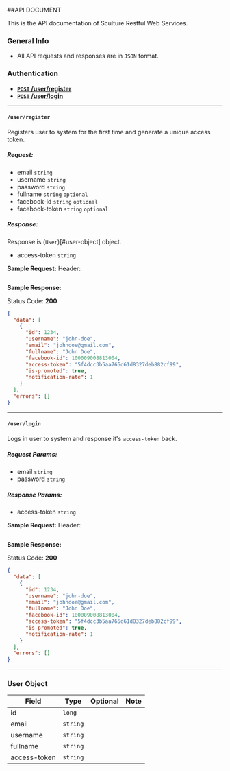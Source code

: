 ##API DOCUMENT

This is the API documentation of Sculture Restful Web Services.

### General Info
- All API requests and responses are in `JSON` format.


### Authentication
- **[`POST` /user/register](#user-register)**
- **[`POST` /user/login](#user-login)**


---
#### <a name="user-register"></a>`/user/register`
Registers user to system for the first time and generate a unique access token.

##### Request:
- email                 `string`
- username              `string`
- password              `string`
- fullname              `string` `optional`
- facebook-id           `string` `optional`
- facebook-token        `string` `optional`


##### Response:

Response is (`User`)[#user-object] object.

- access-token          `string`

**Sample Request:**
Header:
```json

```

**Sample Response:**

Status Code: **200**
```json
{
  "data": [
    {
      "id": 1234,
      "username": "john-doe",
      "email": "johndoe@gmail.com",
      "fullname": "John Doe",
      "facebook-id": 100009008813004,
      "access-token": "5f4dcc3b5aa765d61d8327deb882cf99",
      "is-promoted": true,
      "notification-rate": 1
    }
  ],
  "errors": []
}
```

---
#### <a name="user-login"></a>`/user/login`
Logs in user to system and response it's `access-token` back.

##### Request Params:
- email                 `string`
- password              `string`

##### Response Params:
- access-token          `string`

**Sample Request:**
Header:
```json

```

**Sample Response:**

Status Code: **200**
```json
{
  "data": [
    {
      "id": 1234,
      "username": "john-doe",
      "email": "johndoe@gmail.com",
      "fullname": "John Doe",
      "facebook-id": 100009008813004,
      "access-token": "5f4dcc3b5aa765d61d8327deb882cf99",
      "is-promoted": true,
      "notification-rate": 1
    }
  ],
  "errors": []
}
```
---
### <a name="user-register">User Object ###
|Field|Type|Optional|Note|
|---|---|---|---|
|id|`long`|||
|email|`string`|||
|username|`string`|||
|fullname|`string`|||
|access-token|`string`|||
